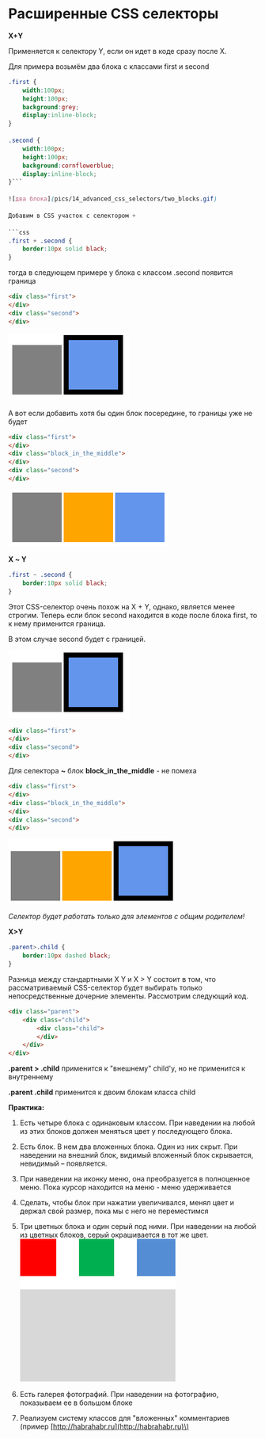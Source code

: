 # Расширенные CSS селекторы

**Х+Y**

Применяется к селектору Y, если он идет в коде сразу после X.

Для примера возьмём два блока с классами first и second

```css
.first {
    width:100px;
    height:100px;
    background:grey;
    display:inline-block;
}

.second {
    width:100px;
    height:100px;
    background:cornflowerblue;    
    display:inline-block;
}```

![два блока](pics/14_advanced_css_selectors/two_blocks.gif)

Добавим в CSS участок с селектором +

```css
.first + .second {
    border:10px solid black; 
}
```

тогда в следующем примере у блока с классом .second появится граница

```html
<div class="first">
</div>
<div class="second">
</div>
```

![Применяем селектор плюс](pics/14_advanced_css_selectors/adv_selector_plus.gif)

А вот если добавить хотя бы один блок посередине, то границы уже не будет

```html
<div class="first">
</div>
<div class="block_in_the_middle">
</div>
<div class="second">
</div>
```

![Селектор плюс и блок посередине](pics/14_advanced_css_selectors/block_in_the_middle.gif)

**Х ~ Y**

```css
.first ~ .second {
    border:10px solid black; 
}
```

Этот CSS-селектор очень похож на X + Y, однако, является менее строгим. Теперь если блок second находится в коде после блока first, то к нему применится граница.

В этом случае second будет с границей.

![Применяем селектор тильда ~](pics/14_advanced_css_selectors/adv_selector_plus.gif)

```html
<div class="first">
</div>
<div class="second">
</div>
```

Для селектора **~** блок **block\_in\_the\_middle** - не помеха

```html
<div class="first">
</div>
<div class="block_in_the_middle">
</div>
<div class="second">
</div>
```

![Применяем селектор тильда ~](pics/14_advanced_css_selectors/tilda_selector.gif)



_Селектор будет работать только для элементов с общим родителем!_



**Х&gt;Y**

```css
.parent>.child {
    border:10px dashed black;
}
```

Разница между стандартными Х Y и X &gt; Y состоит в том, что рассматриваемый CSS-селектор будет выбирать только непосредственные дочерние элементы. Рассмотрим следующий код.

```html
<div class="parent">
    <div class="child">
        <div class="child">
        </div>
    </div>
</div>
```

**.parent &gt; .child** применится к "внешнему" child'у, но не применится к внутреннему

**.parent .child** применится к двоим блокам класса child

**Практика:**

1. Есть четыре блока с одинаковым классом. При наведении на любой из этих блоков должен меняться цвет у последующего блока.
2. Есть блок. В нем два вложенных блока. Один из них скрыт. При наведении на внешний блок, видимый вложенный блок скрывается, невидимый – появляется.
3. При наведении на иконку меню, она преобразуется в полноценное меню. Пока курсор находится на меню - меню удерживается
4. Сделать, чтобы блок при нажатии увеличивался, менял цвет и держал свой размер, пока мы с него не переместимся

5. Три цветных блока и один серый под ними. При наведении на любой из цветных блоков, серый окрашивается в тот же цвет.  
   ![](pics/13_advanced_css_selectors/rgb_blocks.gif)

6. Есть галерея фотографий. При наведении на фотографию, показываем ее в большом блоке
7. Реализуем систему классов для "вложенных" комментариев \(пример [http://habrahabr.ru](http://habrahabr.ru)\)



